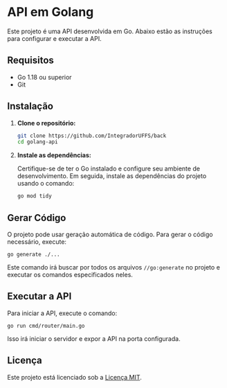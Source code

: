 # API em Golang

Este projeto é uma API desenvolvida em Go. Abaixo estão as instruções para configurar e executar a API.

## Requisitos

- Go 1.18 ou superior
- Git

## Instalação

1. **Clone o repositório:**

    ```bash
    git clone https://github.com/IntegradorUFFS/back
    cd golang-api
    ```

2. **Instale as dependências:**

    Certifique-se de ter o Go instalado e configure seu ambiente de desenvolvimento. Em seguida, instale as dependências do projeto usando o comando:

    ```bash
    go mod tidy
    ```

## Gerar Código

O projeto pode usar geração automática de código. Para gerar o código necessário, execute:


    go generate ./...


Este comando irá buscar por todos os arquivos `//go:generate` no projeto e executar os comandos especificados neles.

## Executar a API

Para iniciar a API, execute o comando:

 
    go run cmd/router/main.go
   

Isso irá iniciar o servidor e expor a API na porta configurada.

## Licença

Este projeto está licenciado sob a [Licença MIT](LICENSE).
